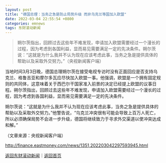 ```yaml
---
layout: post
title: "德国总理：当务之急是防止局势升级 而非乌克兰等国加入欧盟"
date: 2022-03-04 22:55:54 +0800
categories: emnews
tags: 东财滚动新闻
---
```

> 朔尔茨指出，回顾过去这些年不难发现，申请加入欧盟需要经过一个漫长的过程，因为考虑到各国利益，显而易见需要满足一定的先决条件。朔尔茨说：“这就是为什么我并不认为现在应该考虑此事，当务之急是提供具体的帮助以及采取外交努力。”（央视新闻客户端）

<p>当地时间3月3日晚，德国总理朔尔茨在接受电视专访时没有正面回应是否支持乌克兰、格鲁吉亚和摩尔多瓦应尽快加入欧盟一事。他强调，欧盟是一个拥有固定规则的共同体，这意味着关于西巴尔干国家准入前景的决定已经提上欧盟的议事日程。朔尔茨指出，回顾过去这些年不难发现，申请加入欧盟需要经过一个漫长的过程，因为考虑到各国利益，显而易见需要满足一定的先决条件。</p>
 <p>朔尔茨说：“这就是为什么我并不认为现在应该考虑此事，当务之急是提供具体的帮助以及采取外交努力。”他警告说，“乌克兰冲突很有可能会导致上百万人死亡，所以必须确保局势不会进一步升级，德国将继续致力于寻求外交渠道以使冲突达成和解。”</p><p class="em_media">（文章来源：央视新闻客户端）</p>

<http://finance.eastmoney.com/news/1351,202203042297593945.html>

[返回东财滚动新闻](//finews.withounder.com/emnews/)｜[返回首页](//finews.withounder.com/)